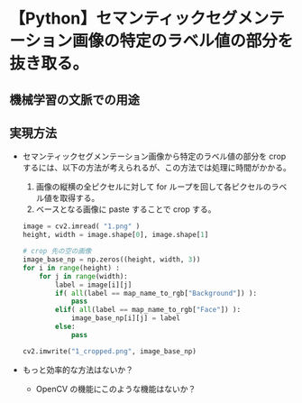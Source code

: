 # 【Python】セマンティックセグメンテーション画像の特定のラベル値の部分を抜き取る。

## 機械学習の文脈での用途

## 実現方法
- セマンティックセグメンテーション画像から特定のラベル値の部分を crop するには、以下の方法が考えられるが、この方法では処理に時間がかかる。
    1. 画像の縦横の全ピクセルに対して for ループを回して各ピクセルのラベル値を取得する。
    2. ベースとなる画像に paste することで crop する。
    ```python
    image = cv2.imread( "1.png" )
    height, width = image.shape[0], image.shape[1]

    # crop 先の空の画像
    image_base_np = np.zeros((height, width, 3))
    for i in range(height) :
        for j in range(width):
            label = image[i][j]
            if( all(label == map_name_to_rgb["Background"]) ):
                pass
            elif( all(label == map_name_to_rgb["Face"]) ):
                image_base_np[i][j] = label
            else:
                pass

    cv2.imwrite("1_cropped.png", image_base_np)
    ```

- もっと効率的な方法はないか？
    - OpenCV の機能にこのような機能はないか？
